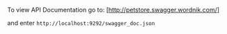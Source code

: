 To view API Documentation go to:
[http://petstore.swagger.wordnik.com/]

and enter `http://localhost:9292/swagger_doc.json`
